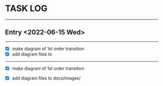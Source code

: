 # TASK LOG
---

## Entry <2022-06-15 Wed>
---
- [x] make diagram of 1st order transition
- [x] add diagram files to 
---
- [x] make diagram of 1st order transition
- [x] add diagram files to docs/images/

